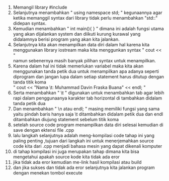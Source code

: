 
1. Memangil library #include <iostream>
2. Selanjutnya menambahkan 
" using namespace std; " 
kegunaannya agar ketika memanggil syntax dari library tidak perlu menambahkan "std::" didepan syntax.
3. Kemudian menambahkan 
" int main(){ 		} " 
dimana ini adalah fungsi utama yang akan dijalankan system dan diikuti kurung kurawal yang didalamnya berisi program yang akan kita jalankan.
4. Selanjutnya kita akan menampilkan data diri dalam hal karena kita menggunakan library iostream maka kita menggunkan syntax 
" cout << "  
namun sebenernya masih banyak pilihan syntax untuk menampilkan.
5. Karena dalam hal ini tidak memerlukan variabel maka kita akan menggunakan tanda petik dua untuk menampilkan apa adanya seperti diprogram dan jangan lupa dalam setiap statement harus ditutup dengan tanda titik koma   
" cout << "Nama \t: Muhammad Davin Fraska Buana" << endl; "
6. Serta menambahkan 
" \t "
digunakan untuk menambahkan tab agar lebih rapi dalam penggunaanya karakter tab horizontal di tambahkan didalam tanda petik dua 
7. Dan menambahkan
" \n atau endl; " 
masing memiliki fungsi yang sama yaitu pindah baris hanya saja \t ditambahkan didalam petik dua dan endl ditambahkan diujung statement sebelum titik koma
8. setelah source code program menampilkan data diri selesai kemudian di save dengan ektensi file .cpp 
9. lalu langkah selanjutnya adalah meng-kompilasi code tahap ini yang paling penting ,tujuan dari langkah ini untuk menerjemahkan source code kita dari .cpp menjadi bahasa mesin yang dapat dikenali komputer 
10. di tahap kompilasi ini juga merupakan tahap dimana kita bisa mengetahui apakah source kode kita tidak ada eror
11. jika tidak ada eror kemudian me-link hasil kompilasi atau build 
12. dan jika sukses dan tidak ada eror selanjutnya kita jalankan program dengan menekan tombol execute
